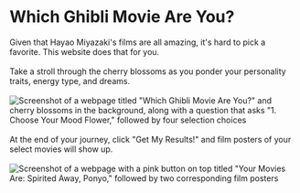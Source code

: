 # Which Ghibli Movie Are You?
Given that Hayao Miyazaki's films are all amazing, it's hard to pick a favorite. This website does that for you. <br /> <br />
Take a stroll through the cherry blossoms as you ponder your personality traits, energy type, and dreams. <br /> <br />
![Screenshot of a webpage titled "Which Ghibli Movie Are You?" and cherry blossoms in the background, 
along with a question that asks "1. Choose Your Mood Flower," followed by four selection choices](https://i.imgur.com/AvARKNw.png) <br /> <br />
At the end of your journey, click "Get My Results!" and film posters of your select movies will show up. <br /> <br />
![Screenshot of a webpage with a pink button on top titled "Your Movies Are: Spirited Away, Ponyo," 
followed by two corresponding film posters](https://i.imgur.com/FCv8Ecs.png)

